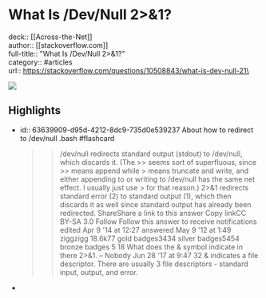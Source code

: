 # What Is /Dev/Null 2>&1?

deck:: [[Across-the-Net]]\
author:: [[stackoverflow.com]]\
full-title:: "What Is /Dev/Null 2>&1?"\
category:: #articles\
url:: https://stackoverflow.com/questions/10508843/what-is-dev-null-21\

![](https://readwise-assets.s3.amazonaws.com/static/images/article4.6bc1851654a0.png)
## Highlights
- id:: 63639909-d95d-4212-8dc9-735d0e539237
   About how to redirect to /dev/null .bash #flashcard 
    >> /dev/null redirects standard output (stdout) to /dev/null, which discards it.
     (The >> seems sort of superfluous, since >> means append while > means truncate and write, and either appending to or writing to /dev/null has the same net effect. I usually just use > for that reason.)
     2>&1 redirects standard error (2) to standard output (1), which then discards it as well since standard output has already been redirected.
     ShareShare a link to this answer Copy linkCC BY-SA 3.0
     Follow
     Follow this answer to receive notifications
     edited Apr 9 '14 at 12:27
     answered May 9 '12 at 1:49
     ziggzigg
     18.6k77 gold badges3434 silver badges5454 bronze badges
     5 
     18
     What does the & symbol indicate in there 2>&1.
     – Nobody
     Jun 28 '17 at 9:47
     32
     & indicates a file descriptor. There are usually 3 file descriptors - standard input, output, and error.
-